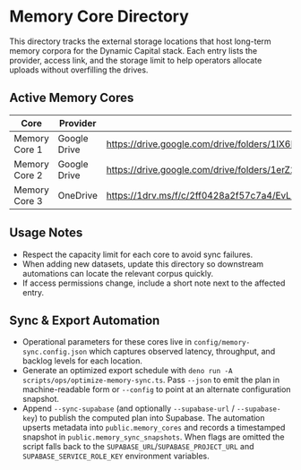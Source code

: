 # Memory Core Directory

This directory tracks the external storage locations that host long-term memory
corpora for the Dynamic Capital stack. Each entry lists the provider, access
link, and the storage limit to help operators allocate uploads without
overfilling the drives.

## Active Memory Cores

| Core          | Provider     | Access                                                                                 | Capacity |
| ------------- | ------------ | -------------------------------------------------------------------------------------- | -------- |
| Memory Core 1 | Google Drive | <https://drive.google.com/drive/folders/1IX6IU758PHpK09cDeXiAe-CQo6mnN-T2?usp=sharing> | 20 GB    |
| Memory Core 2 | Google Drive | <https://drive.google.com/drive/folders/1erZ2feAOMU7KJDsHDoTgE86hgrtAYFMn?usp=sharing> | 50 GB    |
| Memory Core 3 | OneDrive     | <https://1drv.ms/f/c/2ff0428a2f57c7a4/EvLuMLqTtFRPpRS6OIWWvioBcFAJdDAXHZqN8bYy3JUyyg>  | 50 GB    |

## Usage Notes

- Respect the capacity limit for each core to avoid sync failures.
- When adding new datasets, update this directory so downstream automations can
  locate the relevant corpus quickly.
- If access permissions change, include a short note next to the affected entry.

## Sync & Export Automation

- Operational parameters for these cores live in
  `config/memory-sync.config.json` which captures observed latency, throughput,
  and backlog levels for each location.
- Generate an optimized export schedule with
  `deno run -A scripts/ops/optimize-memory-sync.ts`. Pass `--json` to emit the
  plan in machine-readable form or `--config` to point at an alternate
  configuration snapshot.
- Append `--sync-supabase` (and optionally `--supabase-url` / `--supabase-key`)
  to publish the computed plan into Supabase. The automation upserts metadata
  into `public.memory_cores` and records a timestamped snapshot in
  `public.memory_sync_snapshots`. When flags are omitted the script falls back
  to the `SUPABASE_URL`/`SUPABASE_PROJECT_URL` and `SUPABASE_SERVICE_ROLE_KEY`
  environment variables.

